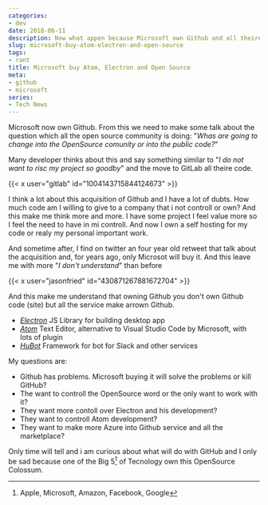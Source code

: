 ```yaml
---
categories:
- dev
date: 2018-06-11
description: Now what appen because Microsoft own Github and all theire project?
slug: microsoft-buy-atom-electron-and-open-source
tags:
- rant
title: Microsoft buy Atom, Electron and Open Source
meta:
- github
- microsoft
series:
- Tech News
---
```


Microsoft now own Github. From this we need to make some talk about the question which all the open source community is doing: "_Whas are going to change into the OpenSource comunity or into the public code?_"

Many developer thinks about this and say something similar to "_I do not want to risc my project so goodby_" and the move to GitLab all theire code.

{{< x user="gitlab" id="1004143715844124673" >}}

I think a lot about this acquisition of Github and I have a lot of dubts. How much code am I willing to give to a company that i not controll or own?
And this make me think more and more. I have some project I feel value more so I feel the need to have in mi controll.
And now I own a self hosting for my code or realy my personal important work.

And sometime after, I find on twitter an four year old retweet that talk about the acquisition and, for years ago, only Microsot will buy it. And this leave me with more "_I don't understand_" than before

{{< x user="jasonfried" id="430871267881672704" >}}

And this make me understand that owning Github you don't own Github code (site) but all the service make arrown Github.

- [_Electron_](https://electronjs.org) JS Library for building desktop app
- [_Atom_](https://atom.io) Text Editor, alternative to Visual Studio Code by Microsoft, with lots of plugin
- [_HuBot_](https://hubot.github.com) Framework for bot for Slack and other services

My questions are:

- Github has problems. Microsoft buying it will solve the problems or kill GitHub?
- The want to controll the OpenSource word or the only want to work with it?
- They want more contoll over Electron and his development?
- They want to controll Atom development?
- They want to make more Azure into Github service and all the marketplace?

Only time will tell and i am curious about what will do with GitHub and I only be sad because one of the Big 5[^1] of Tecnology own this OpenSource Colossum.

[^1]: Apple, Microsoft, Amazon, Facebook, Google
